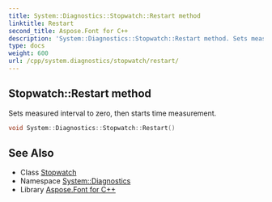 ```yaml
---
title: System::Diagnostics::Stopwatch::Restart method
linktitle: Restart
second_title: Aspose.Font for C++
description: 'System::Diagnostics::Stopwatch::Restart method. Sets measured interval to zero, then starts time measurement in C++.'
type: docs
weight: 600
url: /cpp/system.diagnostics/stopwatch/restart/
---
```

## Stopwatch::Restart method


Sets measured interval to zero, then starts time measurement.

```cpp
void System::Diagnostics::Stopwatch::Restart()
```

## See Also

* Class [Stopwatch](../)
* Namespace [System::Diagnostics](../../)
* Library [Aspose.Font for C++](../../../)
